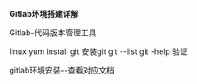 **Gitlab环境搭建详解**


Gitlab-代码版本管理工具

linux 
     yum install git 安装git
     git --list  git -help  验证

gitlab环境安装--查看对应文档


     
     
  

  

